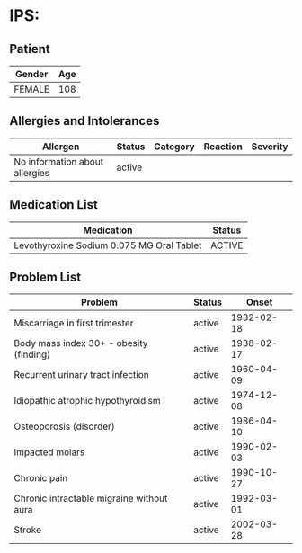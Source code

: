 # IPS:

## Patient

|Gender|Age|
|---|---|
|FEMALE|108|

## Allergies and Intolerances

|Allergen|Status|Category|Reaction|Severity|
|---|---|---|---|---|
|No information about allergies|active||||

## Medication List

|Medication|Status|
|---|---|
|Levothyroxine Sodium 0.075 MG Oral Tablet|ACTIVE|

## Problem List

|Problem|Status|Onset|
|---|---|---|
|Miscarriage in first trimester|active|1932-02-18|
|Body mass index 30+ - obesity (finding)|active|1938-02-17|
|Recurrent urinary tract infection|active|1960-04-09|
|Idiopathic atrophic hypothyroidism|active|1974-12-08|
|Osteoporosis (disorder)|active|1986-04-10|
|Impacted molars|active|1990-02-03|
|Chronic pain|active|1990-10-27|
|Chronic intractable migraine without aura|active|1992-03-01|
|Stroke|active|2002-03-28|
